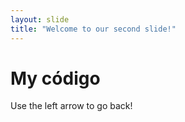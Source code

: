 ```yaml
---
layout: slide
title: "Welcome to our second slide!"
---
```

<h1>My código</h1>
Use the left arrow to go back!
